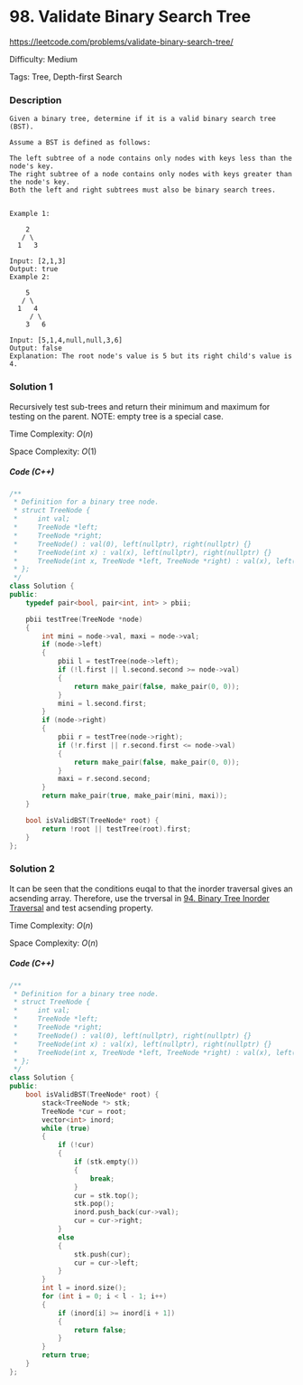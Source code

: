 # 98. Validate Binary Search Tree

<https://leetcode.com/problems/validate-binary-search-tree/>

Difficulty: Medium

Tags: Tree, Depth-first Search

### Description
```plain
Given a binary tree, determine if it is a valid binary search tree (BST).

Assume a BST is defined as follows:

The left subtree of a node contains only nodes with keys less than the node's key.
The right subtree of a node contains only nodes with keys greater than the node's key.
Both the left and right subtrees must also be binary search trees.
 

Example 1:

    2
   / \
  1   3

Input: [2,1,3]
Output: true
Example 2:

    5
   / \
  1   4
     / \
    3   6

Input: [5,1,4,null,null,3,6]
Output: false
Explanation: The root node's value is 5 but its right child's value is 4.
```

### Solution 1
Recursively test sub-trees and return their minimum and maximum for testing on the parent. NOTE: empty tree is a special case.

Time Complexity: $O(n)$

Space Complexity: $O(1)$

##### Code (C++)
```cpp
/**
 * Definition for a binary tree node.
 * struct TreeNode {
 *     int val;
 *     TreeNode *left;
 *     TreeNode *right;
 *     TreeNode() : val(0), left(nullptr), right(nullptr) {}
 *     TreeNode(int x) : val(x), left(nullptr), right(nullptr) {}
 *     TreeNode(int x, TreeNode *left, TreeNode *right) : val(x), left(left), right(right) {}
 * };
 */
class Solution {
public:
    typedef pair<bool, pair<int, int> > pbii;

    pbii testTree(TreeNode *node)
    {
        int mini = node->val, maxi = node->val;
        if (node->left)
        {
            pbii l = testTree(node->left);
            if (!l.first || l.second.second >= node->val)
            {
                return make_pair(false, make_pair(0, 0));
            }
            mini = l.second.first;
        }
        if (node->right)
        {
            pbii r = testTree(node->right);
            if (!r.first || r.second.first <= node->val)
            {
                return make_pair(false, make_pair(0, 0));
            }
            maxi = r.second.second;
        }
        return make_pair(true, make_pair(mini, maxi));
    }

    bool isValidBST(TreeNode* root) {
        return !root || testTree(root).first;
    }
};
```

### Solution 2
It can be seen that the conditions euqal to that the inorder traversal gives an acsending array. Therefore, use the trversal in [94. Binary Tree Inorder Traversal](0094.md) and test acsending property.

Time Complexity: $O(n)$

Space Complexity: $O(n)$

##### Code (C++)
```cpp
/**
 * Definition for a binary tree node.
 * struct TreeNode {
 *     int val;
 *     TreeNode *left;
 *     TreeNode *right;
 *     TreeNode() : val(0), left(nullptr), right(nullptr) {}
 *     TreeNode(int x) : val(x), left(nullptr), right(nullptr) {}
 *     TreeNode(int x, TreeNode *left, TreeNode *right) : val(x), left(left), right(right) {}
 * };
 */
class Solution {
public:
    bool isValidBST(TreeNode* root) {
        stack<TreeNode *> stk;
        TreeNode *cur = root;
        vector<int> inord;
        while (true)
        {
            if (!cur)
            {
                if (stk.empty())
                {
                    break;
                }
                cur = stk.top();
                stk.pop();
                inord.push_back(cur->val);
                cur = cur->right;
            }
            else
            {
                stk.push(cur);
                cur = cur->left;
            }
        }
        int l = inord.size();
        for (int i = 0; i < l - 1; i++)
        {
            if (inord[i] >= inord[i + 1])
            {
                return false;
            }
        }
        return true;
    }
};
```

